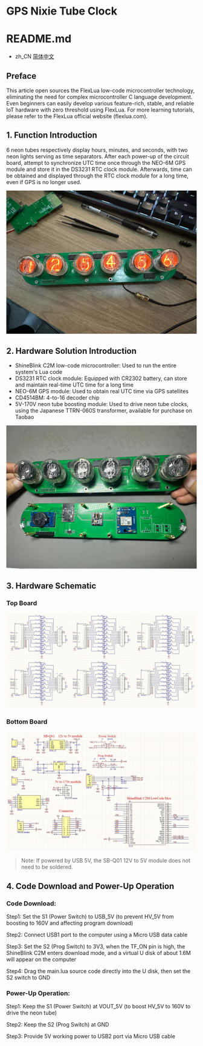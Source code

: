 # GPS Nixie Tube Clock



# README.md

- zh_CN [简体中文](README.md)



## Preface

This article open sources the FlexLua low-code microcontroller technology, eliminating the need for complex microcontroller C language development. Even beginners can easily develop various feature-rich, stable, and reliable IoT hardware with zero threshold using FlexLua. For more learning tutorials, please refer to the FlexLua official website (flexlua.com).

## 1. Function Introduction

6 neon tubes respectively display hours, minutes, and seconds, with two neon lights serving as time separators. After each power-up of the circuit board, attempt to synchronize UTC time once through the NEO-6M GPS module and store it in the DS3231 RTC clock module. Afterwards, time can be obtained and displayed through the RTC clock module for a long time, even if GPS is no longer used.



![pic1](img/pic1.jpg)



## 2. Hardware Solution Introduction

- ShineBlink C2M low-code microcontroller: Used to run the entire system's Lua code
- DS3231 RTC clock module: Equipped with CR2302 battery, can store and maintain real-time UTC time for a long time
- NEO-6M GPS module: Used to obtain real UTC time via GPS satellites
- CD4514BM: 4-to-16 decoder chip
- 5V-170V neon tube boosting module: Used to drive neon tube clocks, using the Japanese TTRN-060S transformer, available for purchase on Taobao

![pic2](img/pic2.jpg)





## 3. Hardware Schematic



### Top Board

![Sch2](img/Sch2.png)



### Bottom Board

![Sch1](img/Sch1.png)



> Note: If powered by USB 5V, the SB-Q01 12V to 5V module does not need to be soldered.



## 4. Code Download and Power-Up Operation

### Code Download:

Step1: Set the S1 (Power Switch) to USB_5V (to prevent HV_5V from boosting to 160V and affecting program download)

Step2: Connect USB1 port to the computer using a Micro USB data cable

Step3: Set the S2 (Prog Switch) to 3V3, when the TF_ON pin is high, the ShineBlink C2M enters download mode, and a virtual U disk of about 1.6M will appear on the computer

Step4: Drag the main.lua source code directly into the U disk, then set the S2 switch to GND

### Power-Up Operation:

Step1: Keep the S1 (Power Switch) at VOUT_5V (to boost HV_5V to 160V to drive the neon tube)

Step2: Keep the S2 (Prog Switch) at GND

Step3: Provide 5V working power to USB2 port via Micro USB cable